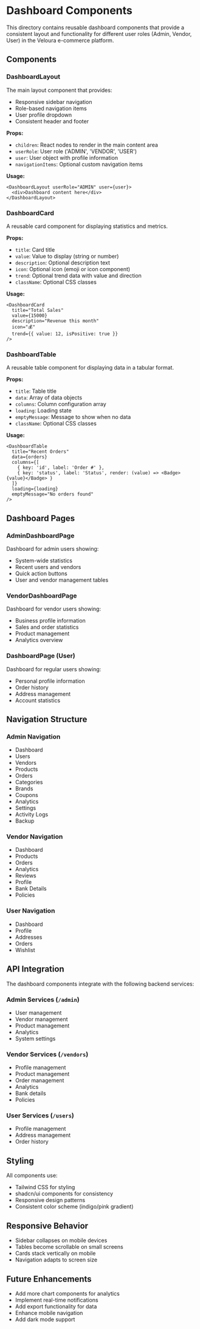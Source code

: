 # Dashboard Components

This directory contains reusable dashboard components that provide a consistent layout and functionality for different user roles (Admin, Vendor, User) in the Veloura e-commerce platform.

## Components

### DashboardLayout
The main layout component that provides:
- Responsive sidebar navigation
- Role-based navigation items
- User profile dropdown
- Consistent header and footer

**Props:**
- `children`: React nodes to render in the main content area
- `userRole`: User role ('ADMIN', 'VENDOR', 'USER')
- `user`: User object with profile information
- `navigationItems`: Optional custom navigation items

**Usage:**
```tsx
<DashboardLayout userRole="ADMIN" user={user}>
  <div>Dashboard content here</div>
</DashboardLayout>
```

### DashboardCard
A reusable card component for displaying statistics and metrics.

**Props:**
- `title`: Card title
- `value`: Value to display (string or number)
- `description`: Optional description text
- `icon`: Optional icon (emoji or icon component)
- `trend`: Optional trend data with value and direction
- `className`: Optional CSS classes

**Usage:**
```tsx
<DashboardCard
  title="Total Sales"
  value={15000}
  description="Revenue this month"
  icon="💰"
  trend={{ value: 12, isPositive: true }}
/>
```

### DashboardTable
A reusable table component for displaying data in a tabular format.

**Props:**
- `title`: Table title
- `data`: Array of data objects
- `columns`: Column configuration array
- `loading`: Loading state
- `emptyMessage`: Message to show when no data
- `className`: Optional CSS classes

**Usage:**
```tsx
<DashboardTable
  title="Recent Orders"
  data={orders}
  columns={[
    { key: 'id', label: 'Order #' },
    { key: 'status', label: 'Status', render: (value) => <Badge>{value}</Badge> }
  ]}
  loading={loading}
  emptyMessage="No orders found"
/>
```

## Dashboard Pages

### AdminDashboardPage
Dashboard for admin users showing:
- System-wide statistics
- Recent users and vendors
- Quick action buttons
- User and vendor management tables

### VendorDashboardPage
Dashboard for vendor users showing:
- Business profile information
- Sales and order statistics
- Product management
- Analytics overview

### DashboardPage (User)
Dashboard for regular users showing:
- Personal profile information
- Order history
- Address management
- Account statistics

## Navigation Structure

### Admin Navigation
- Dashboard
- Users
- Vendors
- Products
- Orders
- Categories
- Brands
- Coupons
- Analytics
- Settings
- Activity Logs
- Backup

### Vendor Navigation
- Dashboard
- Products
- Orders
- Analytics
- Reviews
- Profile
- Bank Details
- Policies

### User Navigation
- Dashboard
- Profile
- Addresses
- Orders
- Wishlist

## API Integration

The dashboard components integrate with the following backend services:

### Admin Services (`/admin`)
- User management
- Vendor management
- Product management
- Analytics
- System settings

### Vendor Services (`/vendors`)
- Profile management
- Product management
- Order management
- Analytics
- Bank details
- Policies

### User Services (`/users`)
- Profile management
- Address management
- Order history

## Styling

All components use:
- Tailwind CSS for styling
- shadcn/ui components for consistency
- Responsive design patterns
- Consistent color scheme (indigo/pink gradient)

## Responsive Behavior

- Sidebar collapses on mobile devices
- Tables become scrollable on small screens
- Cards stack vertically on mobile
- Navigation adapts to screen size

## Future Enhancements

- Add more chart components for analytics
- Implement real-time notifications
- Add export functionality for data
- Enhance mobile navigation
- Add dark mode support 